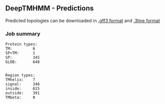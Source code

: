 ## DeepTMHMM - Predictions
Predicted topologies can be downloaded in [.gff3 format](TMRs.gff3) and [.3line format](predicted_topologies.3line)
### Job summary
```
Protein types:
TM:			6
SP+TM:		1
SP:			345
GLOB:		648


Region types:
TMhelix:	7
signal:		346
inside:		615
outside:	391
TMbeta:		0
```
